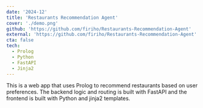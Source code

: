```yaml
---
date: '2024-12'
title: 'Restaurants Recommendation Agent'
cover: './demo.png'
github: 'https://github.com/firiho/Restaurants-Recommendation-Agent'
external: 'https://github.com/firiho/Restaurants-Recommendation-Agent'
cta: false
tech:
  - Prolog
  - Python
  - FastAPI
  - Jinja2
---
```


This is a web app that uses Prolog to recommend restaurants based on user preferences. The backend logic and routing is built with FastAPI and the frontend is built with Python and jinja2 templates.